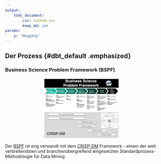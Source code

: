 ```yaml
---
output: 
    html_document:
        css: custom.css
        keep_md: yes
params:
    y: "Weggang"
---
```


<style type="text/css">
.main-container {
  max-width: 1800px;
  margin-left: auto;
  margin-right: auto;
}
</style>



## Der Prozess {#dbt_default .emphasized}

### **B**usiness **S**cience **P**roblem **F**ramework (**BSPF**)

<!-- ![BSPF](img/bspf_001.png) -->
<!-- fig.cap= **B**usiness **S**cience **P**roblem **F**ramework (**BSPF**) (https://www.business-science.io/bspf.html)' -->
<img src="img/bspf_001.png" width="50%" style="display: block; margin: auto;" />

Der [BSPF](https://www.business-science.io/business/2018/06/19/business-science-problem-framework.html) ist eng verwandt mit dem [CRISP-DM](https://en.wikipedia.org/wiki/Cross-industry_standard_process_for_data_mining) Framework - einem der weit verbreitendsten und branchenübergreifend eingesetzten Standardprozess-Methodologie für Data Mining  
